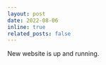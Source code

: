 ```yaml
---
layout: post
date: 2022-08-06
inline: true
related_posts: false
---
```


New website is up and running. 
